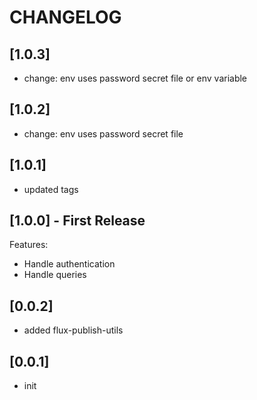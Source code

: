 # CHANGELOG

## [1.0.3]
* change: env uses password secret file or env variable

## [1.0.2]
* change: env uses password secret file

## [1.0.1]
* updated tags

## [1.0.0] - First Release
Features:
* Handle authentication
* Handle queries

## [0.0.2]
* added flux-publish-utils

## [0.0.1]
* init
